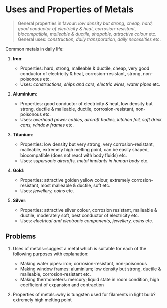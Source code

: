 # Uses and Properties of Metals

> General properties in favour: *low density but strong, cheap, hard, good conductor of electricity & heat, corrosion-resistant, biocompatible, malleable & ductile, shapable, attractive colour* etc.
> General uses: *construction, daily transporation, daily necessities* etc.

Common metals in daily life:

1. **Iron**:
   - Properties: hard, strong, malleable & ductile, cheap, very good conductor of electricity & heat, corrosion-resistant, strong, non-poisonous etc.
   - Uses: *constructions, ships and cars, electric wires, water pipes* etc.

2. **Aluminium**:
   - Properties: good conductor of electricity & heat, low density but strong, ductile & malleable, ductile, corrosion-resistant, non-poisonous etc.
   - Uses: *overhead power cables, aircraft bodies, kitchen foil, soft drink cans, window frames* etc.

3. **Titanium**:
   - Properties: low density but very strong, very corrosion-resistant, malleable, extremely high melting point, can be easily shaped, biocompatible (does not react with body fluids) etc.
   - Uses: *supersonic aircrafts, metal implants in human body* etc.

4. **Gold**:
   - Properties: attractive golden yellow colour, extremely corrosion-resistant, most malleable & ductile, soft etc.
   - Uses: *jewellery, coins* etc.

5. **Silver**:
   - Properties: attractive silver colour, corrosion resistant, malleable & ductile, moderately soft, best conductor of electricity etc.
   - Uses: *electrical and electronic components, jewellery, coins* etc.

## Problems

1. Uses of metals::suggest a metal which is suitable for each of the following purposes with explanation:
   - Making water pipes: iron; corrosion-resistant, non-poisonous
   - Making window frames: aluminium; low density but strong, ductile & malleable, corrosion-resistant etc.
   - Making thermometers: mercury; liquid state in room condition, high coefficient of expansion and contraction

2. Properties of metals::why is tungsten used for filaments in light bulb? extremely high melting point
